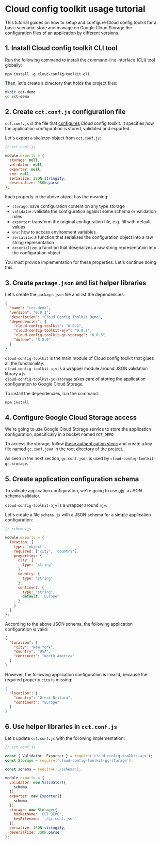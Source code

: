 # Cloud config toolkit usage tutorial

This tutorial guides on how to setup and configure Cloud config toolkit for a basic scenario: store and manage on Google Cloud Storage the configuration files of an application by different versions.  

## 1. Install Cloud config toolkit CLI tool

Run the following command to install the command-line interface (CLI) tool globally:

```
npm install -g cloud-config-toolkit-cli
```

Then, let's create a directory that holds the project files:

```bash
mkdir cct-demo
cd cct-demo
```

## 2. Create `cct.conf.js` configuration file

`cct.conf.js` is the file that [configures](https://github.com/ocoboco/cloud-config-toolkit#toolkit-config-cctconfjs) Cloud config toolkit. It specifies how the application configuration is stored, validated and exported.  

Let's export a skeleton object from `cct.conf.js`:

```javascript
// cct.conf.js

module.exports = {
  storage: null,
  validator: null,
  exporter: null,
  env: null,
  serialize: JSON.stringify,
  deserialize: JSON.parse
};
```

Each property in the above object has the meaning:

* `storage`: save configuration content on any type storage
* `validator`: validate the configuration against some schema or validation rules
* `exporter`: transform the original configuration file, e.g. fill with default values
* `env`: how to access environment variables
* `serialize`: a function that serializes the configuration object into a raw string representation
* `deserialize`: a function that deserializes a raw string representation into the configuration object

You must provide implementation for these properties. Let's continue doing this.  

## 3. Create `package.json` and list helper libraries

Let's create the `package.json` file and list the dependencies:

```json
{
  "name": "cct-demo",
  "version": "0.0.1",
  "description": "Cloud Config Toolkit Demo",
  "dependencies": {
    "cloud-config-toolkit": "0.0.2",
    "cloud-config-toolkit-ajv": "0.0.2",
    "cloud-config-toolkit-gc-storage": "0.0.3",
    "dotenv": "8.0.0"
  }
}
```

`cloud-config-toolkit` is the main module of Cloud config toolkit that glues all the functionality.  
`cloud-config-toolkit-ajv` is a wrapper module around JSON validation library `ajv`.    
`cloud-config-toolkit-gc-storage` takes care of storing the application configuration to Google Cloud Storage.  

To install the dependencies, run the command:

```bash
npm install
```

## 4. Configure Google Cloud Storage access

We're going to use Google Cloud Storage service to store the application configuration, specifically in a bucket named `CCT_DEMO`.  

To access the storage, follow [these authentication steps](https://cloud.google.com/docs/authentication/getting-started) and create a key file named `gc.conf.json` in the root directory of the project.  

As seen in the next section, `gc.conf.json` is used by `cloud-config-toolkit-gc-storage`.  

## 5. Create application configuration schema  

To validate application configuration, we're going to use [ajv](https://github.com/epoberezkin/ajv): a JSON schema validator.  

`cloud-config-toolkit-ajv` is a wrapper around `ajv`.  

Let's create a file `schema.js` with a JSON schema for a simple application configuration:

```javascript
// schema.js

module.exports = {
  location: {
    type: 'object',
    required: ['city', 'country'],
    properties: {
      city: {
        type: 'string'
      },
      country: {
        type: 'string'
      },
      continent: {
        type: 'string',
        default: 'Europe'
      }
    }
  }
};
```

According to the above JSON schema, the following application configuration is valid:

```json
{
  "location": {
    "city": "New York",
    "country": "USA",
    "continent": "North America"
  }
}
```

However, the following application configuration is invalid, because the required property `city` is missing:

```json
{
  "location": {
    "country": "Great Britain",
    "continent": "Europe"
  }
}
```

## 6. Use helper libraries in `cct.conf.js`  

Let's update `cct.conf.js` with the following implementation:

```javascript
// cct.conf.js

const { Validator, Exporter } = require('cloud-config-toolkit-ajv');
const Storage = require('cloud-config-toolkit-gc-storage');

const schema = require('./schema');

module.exports = {
  validator: new Validator({
    schema
  }),
  exporter: new Exporter({
    schema
  }),
  storage: new Storage({
    bucketName: 'CCT_DEMO',
    keyFilename: './gc.conf.json'
  }),
  serialize: JSON.stringify,
  deserialize: JSON.parse
};
```